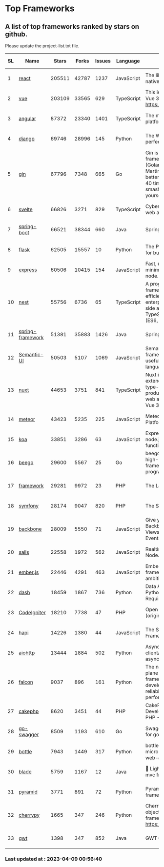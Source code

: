 # Top Frameworks
## A list of top frameworks ranked by stars on github.  
Please update the project-list.txt file.

| SL| Name  | Stars| Forks| Issues | Language | Description | Last Commit |
| --| ------| -----| ---- | ------ | -------- | ----------- | ----------- |
| 1 | [react](https://github.com/facebook/react) | 205511 | 42787 | 1237 | JavaScript | The library for web and native user interfaces | 2023-04-07 21:14:08 |
| 2 | [vue](https://github.com/vuejs/vue) | 203109 | 33565 | 629 | TypeScript | This is the repo for Vue 2. For Vue 3, go to https://github.com/vuejs/core | 2023-02-04 18:16:38 |
| 3 | [angular](https://github.com/angular/angular) | 87372 | 23340 | 1401 | TypeScript | The modern web developer’s platform | 2023-04-07 16:41:55 |
| 4 | [django](https://github.com/django/django) | 69746 | 28996 | 145 | Python | The Web framework for perfectionists with deadlines. | 2023-04-07 09:07:54 |
| 5 | [gin](https://github.com/gin-gonic/gin) | 67796 | 7348 | 665 | Go | Gin is a HTTP web framework written in Go (Golang). It features a Martini-like API with much better performance -- up to 40 times faster. If you need smashing performance, get yourself some Gin. | 2023-03-02 00:12:20 |
| 6 | [svelte](https://github.com/sveltejs/svelte) | 66826 | 3271 | 829 | TypeScript | Cybernetically enhanced web apps | 2023-03-30 21:48:10 |
| 7 | [spring-boot](https://github.com/spring-projects/spring-boot) | 66521 | 38344 | 660 | Java | Spring Boot | 2023-04-07 23:19:04 |
| 8 | [flask](https://github.com/pallets/flask) | 62505 | 15557 | 10 | Python | The Python micro framework for building web applications. | 2023-04-05 21:56:26 |
| 9 | [express](https://github.com/expressjs/express) | 60506 | 10415 | 154 | JavaScript | Fast, unopinionated, minimalist web framework for node. | 2023-02-26 18:34:32 |
| 10 | [nest](https://github.com/nestjs/nest) | 55756 | 6736 | 65 | TypeScript | A progressive Node.js framework for building efficient, scalable, and enterprise-grade server-side applications on top of TypeScript & JavaScript (ES6, ES7, ES8) 🚀 | 2023-04-07 07:09:40 |
| 11 | [spring-framework](https://github.com/spring-projects/spring-framework) | 51381 | 35883 | 1426 | Java | Spring Framework | 2023-04-07 16:48:52 |
| 12 | [Semantic-UI](https://github.com/Semantic-Org/Semantic-UI) | 50503 | 5107 | 1069 | JavaScript | Semantic is a UI component framework based around useful principles from natural language. | 2023-01-11 17:05:32 |
| 13 | [nuxt](https://github.com/nuxt/nuxt) | 44653 | 3751 | 841 | TypeScript | Nuxt is an intuitive and extendable way to create type-safe, performant and production-grade full-stack web apps and websites with Vue 3. | 2023-04-08 17:47:40 |
| 14 | [meteor](https://github.com/meteor/meteor) | 43423 | 5235 | 225 | JavaScript | Meteor, the JavaScript App Platform | 2023-04-04 12:21:59 |
| 15 | [koa](https://github.com/koajs/koa) | 33851 | 3286 | 63 | JavaScript | Expressive middleware for node.js using ES2017 async functions | 2023-01-02 06:55:07 |
| 16 | [beego](https://github.com/beego/beego) | 29600 | 5567 | 25 | Go | beego is an open-source, high-performance web framework for the Go programming language. | 2023-03-09 07:19:01 |
| 17 | [framework](https://github.com/laravel/framework) | 29281 | 9972 | 23 | PHP | The Laravel Framework. | 2023-04-07 13:47:09 |
| 18 | [symfony](https://github.com/symfony/symfony) | 28174 | 9047 | 820 | PHP | The Symfony PHP framework | 2023-04-08 17:02:19 |
| 19 | [backbone](https://github.com/jashkenas/backbone) | 28009 | 5550 | 71 | JavaScript | Give your JS App some Backbone with Models, Views, Collections, and Events | 2023-01-04 11:09:21 |
| 20 | [sails](https://github.com/balderdashy/sails) | 22558 | 1972 | 562 | JavaScript | Realtime MVC Framework for Node.js | 2023-02-17 22:35:42 |
| 21 | [ember.js](https://github.com/emberjs/ember.js) | 22446 | 4291 | 463 | JavaScript | Ember.js - A JavaScript framework for creating ambitious web applications | 2023-04-06 18:47:13 |
| 22 | [dash](https://github.com/plotly/dash) | 18459 | 1867 | 736 | Python | Data Apps & Dashboards for Python. No JavaScript Required. | 2023-04-07 16:09:00 |
| 23 | [CodeIgniter](https://github.com/bcit-ci/CodeIgniter) | 18210 | 7738 | 47 | PHP | Open Source PHP Framework (originally from EllisLab) | 2023-04-07 17:57:13 |
| 24 | [hapi](https://github.com/hapijs/hapi) | 14226 | 1380 | 44 | JavaScript | The Simple, Secure Framework Developers Trust | 2023-03-27 19:45:44 |
| 25 | [aiohttp](https://github.com/aio-libs/aiohttp) | 13444 | 1884 | 502 | Python | Asynchronous HTTP client/server framework for asyncio and Python | 2023-03-29 18:05:39 |
| 26 | [falcon](https://github.com/falconry/falcon) | 9037 | 896 | 161 | Python | The no-magic web data plane API and microservices framework for Python developers, with a focus on reliability, correctness, and performance at scale. | 2023-01-18 20:42:26 |
| 27 | [cakephp](https://github.com/cakephp/cakephp) | 8620 | 3451 | 44 | PHP | CakePHP: The Rapid Development Framework for PHP - Official Repository | 2023-04-07 12:54:46 |
| 28 | [go-swagger](https://github.com/go-swagger/go-swagger) | 8509 | 1193 | 610 | Go | Swagger 2.0 implementation for go | 2023-02-04 17:37:23 |
| 29 | [bottle](https://github.com/bottlepy/bottle) | 7943 | 1449 | 317 | Python | bottle.py is a fast and simple micro-framework for python web-applications. | 2022-09-05 15:24:52 |
| 30 | [blade](https://github.com/lets-blade/blade) | 5759 | 1167 | 12 | Java | :rocket: Lightning fast and elegant mvc framework for Java8 | 2022-05-10 12:38:06 |
| 31 | [pyramid](https://github.com/Pylons/pyramid) | 3771 | 891 | 72 | Python | Pyramid - A Python web framework | 2023-02-16 13:50:59 |
| 32 | [cherrypy](https://github.com/cherrypy/cherrypy) | 1665 | 347 | 246 | Python | CherryPy is a pythonic, object-oriented HTTP framework.      https://cherrypy.dev | 2023-04-01 23:50:27 |
| 33 | [gwt](https://github.com/gwtproject/gwt) | 1398 | 347 | 852 | Java | GWT Open Source Project | 2023-04-08 01:02:08 |

### Last updated at : 2023-04-09 00:56:40
